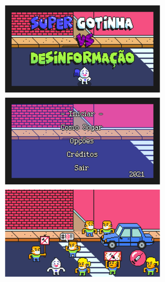 ![Super Gotinha Main Title](https://raw.githubusercontent.com/DouglasKosvoski/SGXD/main/Roadmap/1%20title.png)

![Super Gotinha Main Menu](https://raw.githubusercontent.com/DouglasKosvoski/SGXD/main/Roadmap/2%20menu.png)

![Super Gotinha Fase](https://raw.githubusercontent.com/DouglasKosvoski/SGXD/main/Roadmap/3%20gotenhalevel.png)
